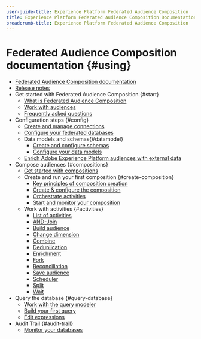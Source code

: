 ```yaml
---
user-guide-title: Experience Platform Federated Audience Composition 
title: Experience Platform Federated Audience Composition Documentation
breadcrumb-title: Experience Platform Federated Audience Composition
---
```


# Federated Audience Composition documentation {#using}

+ [Federated Audience Composition documentation](home.md)
+ [Release notes](start/release-notes.md)
+ Get started with Federated Audience Composition {#start}
    + [What is Federated Audience Composition](start/get-started.md)
    + [Work with audiences](start/audiences.md)
    + [Frequently asked questions](start/faq.md)
+ Configuration steps {#config}
    + [Create and manage connections](connections/connections.md)
    + [Configure your federated databases](connections/federated-db.md)
    + Data models and schemas{#datamodel}
        + [Create and configure schemas](customer/schemas.md)
        + [Configure your data models](data-management/gs-models.md)
    + [Enrich Adobe Experience Platform audiences with external data](connections/destinations.md)
+ Compose audiences {#compositions}
    + [Get started with compositions](compositions/gs-compositions.md)
    + Create and run your first composition {#create-composition}
        + [Key principles of composition creation](compositions/gs-composition-creation.md)
        + [Create & configure the composition](compositions/create-composition.md)
        + [Orchestrate activities](compositions/orchestrate-activities.md)
        + [Start and monitor your composition](compositions/start-monitor-composition.md)
    + Work with activities {#activities}
        + [List of activities](compositions/activities/about-activities.md)
        + [AND-Join](compositions/activities/and-join.md)
        + [Build audience](compositions/activities/build-audience.md)
        + [Change dimension](compositions/activities/change-dimension.md)
        + [Combine](compositions/activities/combine.md)
        + [Deduplication](compositions/activities/deduplication.md)
        + [Enrichment](compositions/activities/enrichment.md)
        + [Fork](compositions/activities/fork.md)
        + [Reconciliation](compositions/activities/reconciliation.md)
        + [Save audience](compositions/activities/save-audience.md)
        + [Scheduler](compositions/activities/scheduler.md)
        + [Split](compositions/activities/split.md)
        + [Wait](compositions/activities/wait.md)
+ Query the database {#query-database}
    + [Work with the query modeler](query/query-modeler-overview.md)
    + [Build your first query](query/build-query.md)
    + [Edit expressions](query/expression-editor.md)
+ Audit Trail {#audit-trail}
    + [Monitor your databases](admin/audit-trail.md)
